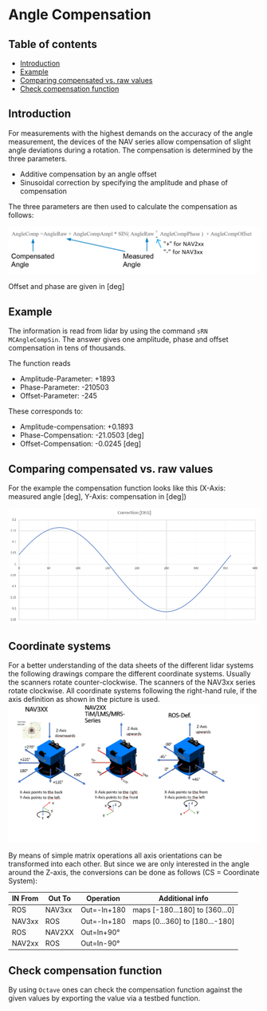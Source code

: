 # Angle Compensation
## Table of contents

- [Introduction](#introduction)
- [Example](#example)
- [Comparing compensated vs. raw values](#comparing-compensated-vs-raw-values)
- [Check compensation function](#check-compensation-function)

## Introduction

For measurements with the highest demands on the accuracy of the angle measurement, the devices of the NAV series allow compensation of slight angle deviations during a rotation. The compensation is determined by the three parameters. 
* Additive compensation by an angle offset
* Sinusoidal correction by specifying the amplitude and phase of compensation

The three parameters are then used to calculate the compensation as follows:

 ![Formula for angle compensation](angle_compensation/angle_compensation_000.png)

Offset and phase are given in [deg]

## Example

The information is read from lidar by using the command `sRN MCAngleCompSin`.
The answer gives one amplitude, phase and offset compensation in tens of thousands. 

The function reads
* Amplitude-Parameter: +1893
* Phase-Parameter: -210503
* Offset-Parameter: -245

These corresponds to:
* Amplitude-compensation: +0.1893
* Phase-Compensation: -21.0503 [deg]
* Offset-Compensation: -0.0245 [deg]

## Comparing compensated vs. raw values

For the example the compensation function looks like this (X-Axis: measured angle [deg], Y-Axis: compensation in [deg])

 ![Plot of compensation function (example)](angle_compensation/angle_compensation_001.png)


## Coordinate systems

For a better understanding of the data sheets of the different lidar systems the following drawings compare the different coordinate systems. Usually the scanners rotate counter-clockwise. The scanners of the NAV3xx series rotate clockwise. All coordinate systems following the right-hand rule, if the axis definition as shown in the picture is used. 
 ![Used coordinate systems](angle_compensation/3d_coordinate_system_comp.png)

By means of simple matrix operations all axis orientations can be transformed into each other. But since we are only interested in the angle around the Z-axis, the conversions can be done as follows (CS = Coordinate System):

|IN From | Out To | Operation    | Additional info                | 
|--------|--------|--------------|--------------------------------|
| ROS    | NAV3xx | Out=-In+180  | maps [-180...180] to [360...0] |
| NAV3xx | ROS    | Out=-In+180  | maps [0...360] to [180...-180] |
| ROS    | NAV2XX | Out=In+90°   |                                |
| NAV2xx | ROS    | Out=In-90°   |                                | 

## Check compensation function

By using `Octave` ones can check the compensation function against the given values by exporting the value via a testbed function.
<!--
   40 a = dlmread("angle_compensation_debug.csv",';',1,0);
   41 size(a)
   42 a
   43 mean(a(:,3))
   44 a3 = a(:,3)-mean(a(:,3))
   45 mean(a3)
   46 S3 = fft(a3)
   47 plot(abs(S3))
   48 abs(S3)
   49 S3(1)
   50 S3(2)
   51 abs(S3(2))/360
   52 abs(S3(2))/360*2
   53 angle(S3(2))
   54 angle(S3(2))/pi*180
   55 angle(S3(2))/pi*180 - 90
   56 angle(S3(2))/pi*180 + 90
   57 plot(a(:,1),a(:,3))
   58 title "compensation example"
-> 








